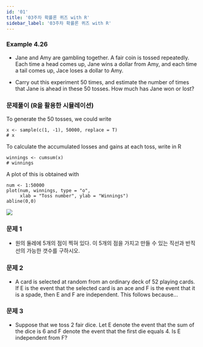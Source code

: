 ```yaml
---
id: '01'
title: '03주차 확률론 퀴즈 with R'
sidebar_label: '03주차 확률론 퀴즈 with R'
---
```

<link rel="stylesheet" href="https://cdn.jsdelivr.net/npm/katex@0.11.1/dist/katex.min.css" />

### Example 4.26

- Jane and Amy are gambling together. A fair coin is tossed repeatedly. Each time a 
head comes up, Jane wins a dollar from Amy, and each time a tail comes up, Jace loses
a dollar to Amy.
 
- Carry out this experiment 50 times, and estimate the number of times that Jane is ahead 
in these 50 tosses. How much has Jane won or lost?
 
### 문제풀이 (R을 활용한 시뮬레이션)

To generate the 50 tosses, we could write

```{r}
x <- sample(c(1, -1), 50000, replace = T)
# x
```
To calculate the accumulated losses and gains at each toss, write in R

```{r}
winnings <- cumsum(x)
# winnings
```
A plot of this is obtained with

```{r pressure, echo=FALSE}
num <- 1:50000
plot(num, winnings, type = "o",
     xlab = "Toss number", ylab = "Winnings")
abline(0,0)
```

![](https://images.velog.io/images/otter275/post/0279d597-ad3b-4800-9067-7592d7ce74c9/plot.png)

### 문제 1

- 원의 둘레에 5개의 점이 찍혀 있다. 이 5개의 점을 가지고 만들 수 있는 직선과 반직선의 
가능한 갯수를 구하시오.

### 문제 2

- A card is selected at random from an ordinary deck of 52 playing cards. If E is the 
event that the selected card is an ace and F is the event that it is a spade, then 
E and F are independent. This follows because...

### 문제 3

- Suppose that we toss 2 fair dice. Let E denote the event that the sum of the dice 
is 6 and F denote the event that the first die equals 4. Is E independent from F?